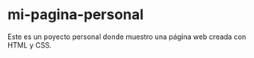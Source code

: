 # mi-pagina-personal
Este es un poyecto personal donde muestro una página web creada con HTML y CSS.
